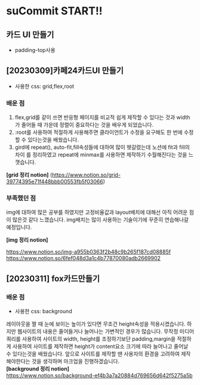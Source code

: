 # suCommit START!!

## 카드 UI 만들기
* padding-top사용 


## [20230309]카페24카드UI 만들기
* 사용한 css: grid,flex,root

### 배운 점
1. flex,grid를 같이 쓰면 반응형 페이지를 비교적 쉽게 제작할 수 있다는 것과 width가 줄어들 때 가운데 정렬이 중요하다는 것을
배우게 되었습니다.
2. :root를 사용하여 적절하게 사용해주면 클라이언트가 수정을 요구해도 한 번에 수정할 수 있다는것을 배웠습니다.
3. gird에 repeat(), auto-fit,fill속성들에 대하여 많이 헷갈렸는데 노션에 fit과 fill의 차이
를 정리하였고 repeat에 minmax를 사용하면 제작하기 수월해진다는 것을 느꼇습니다.

**[grid 정리 notion]** (https://www.notion.so/grid-39774395e71f448bbb00553fb5f03066)

### 부족했던 점
img에 대하여 많은 공부를 하였지만 고정비율값과 layout배치에 대해선 아직 어려운 점이 많은것 같다 느꼈습니다.
img배치는 많이 사용하는 기술이기에 꾸준히 연습해나갈 예정입니다.

**[img 정리 notion]**

https://www.notion.so/img-a955b0363f2b48c9b265f187cd08885f <br>
https://www.notion.so/6fef048d3a1c4b77870080adb2669902




## [20230311] fox카드만들기
### 배운 점
* 사용한 css: background

레이아웃을 짤 때 눈에 보이는 높이가 있다면 무조건 height속성을 적용시켰습니다.
하지만 웹사이트의 내용은 줄어들거나 늘어나는 가변적인 경우가 많습니다.
무작정 미디어쿼리를 사용하여 사이트의 width, height를 조정하기보단 padding,margin을 적절하게 사용하여
사이트를 제작하면 height가 content요소 크기에 따라 늘어나고 줄어날 수 있다는것을 배웠습니다.
앞으로 사이트를 제작할 땐 사용자의 환경을 고려하여 제작해야한다는 것을 생각하며 마크업을 진행하겠습니다. <br>
**[background 정리 notion]**  <br>
https://www.notion.so/background-ef4b3a7a20884d769656d642f5275a5b
